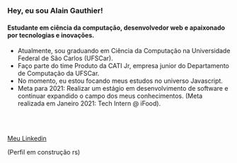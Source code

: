 ### Hey, eu sou Alain Gauthier!

#### Estudante em ciência da computação, desenvolvedor web e apaixonado por tecnologias e inovações. 

- Atualmente, sou graduando em Ciência da Computação na Universidade Federal de São Carlos (UFSCar).
- Faço parte do time Produto da CATI Jr, empresa junior do Departamento de Computação da UFSCar.
- No momento, eu estou focando meus estudos no universo Javascript.
- Meta para 2021: Realizar um estágio em desenvolvimento de software e continuar expandido o campo dos meus conhecimentos. (Meta realizada em Janeiro 2021: Tech Intern @ iFood).


<br/><br/>

[Meu Linkedin](https://www.linkedin.com/in/alaingauthier76)

(Perfil em construção rs)
